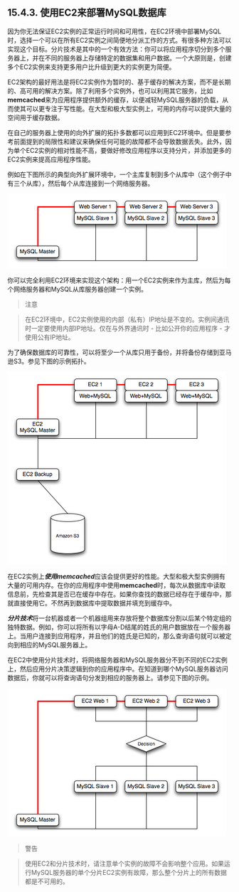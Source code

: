## 15.4.3. 使用EC2来部署MySQL数据库

因为你无法保证EC2实例的正常运行时间和可用性，在EC2环境中部署MySQL时，选择一个可以在所有EC2实例之间简便地分派工作的方式。有很多种方法可以实现这个目标。分片技术是其中的一个有效方法：你可以将应用程序切分到多个服务器上，并在不同的服务器上存储特定的数据集和用户数据。一个大原则是，创建多个EC2实例来支持更多用户比升级到更大的实例更为简便。

EC2架构的最好用法是将EC2实例作为暂时的、基于缓存的解决方案，而不是长期的、高可用的解决方案。除了利用多个实例外，也可以利用其它服务，比如**memcached**来为应用程序提供额外的缓存，以便减轻MySQL服务器的负载，从而使其可以更专注于写性能。在大型和极大型实例上，可用的内存可以提供大量的空间用于缓存数据。

在自己的服务器上使用的向外扩展的拓扑多数都可以应用到EC2环境中。但是要参考前面提到的局限性和建议来确保任何可能的故障都不会导致数据丢失。此外，因为单个EC2实例的相对性能不高，要做好修改应用程序以支持分片，并添加更多的EC2实例来提高应用程序性能。

例如在下图所示的典型向外扩展环境中，一个主库复制到多个从库中（这个例子中有三个从库），然后每个从库连接到一个网络服务器。

![](../images/Figure_15_4.01_Typical_Standard_Scale_out_Structure.png)

你可以完全利用EC2环境来实现这个架构：用一个EC2实例来作为主库，然后为每个网络服务器和MySQL从库服务器创建一个实例。

> 注意

> 在EC2环境中，EC2实例使用的内部（私有）IP地址是不变的。实例间通讯时一定要使用内部IP地址。仅在与外界通讯时 - 比如公开你的应用程序 - 才使用公有IP地址。

为了确保数据库的可靠性，可以将至少一个从库只用于备份，并将备份存储到亚马逊S3。参见下图的示例拓扑。

![](../images/Figure_15_4.02_Typical_Standard_Scale_out_Structure_with_Backup_using_EC2.png)

在EC2实例上***使用memcached***应该会提供更好的性能。大型和极大型实例拥有大量的可用内存。在你的应用程序中使用**memcached**时，每次从数据库中读取信息前，先检查其是否已在缓存中存在。如果你查找的数据已经存在于缓存中，那就直接使用它。不然再到数据库中提取数据并填充到缓存中。

***分片技术***将一台机器或者一个机器组用来存放将整个数据库分割以后某个特定组的独特数据。例如，你可以将所有以字母A-D结尾的姓氏的用户数据放在一个服务器上。当用户连接到应用程序，并且他们的姓氏是已知的，那么查询语句就可以被定向到相应的MySQL服务器上。

在EC2中使用分片技术时，将网络服务器和MySQL服务器分不到不同的EC2实例上，然后应用分片决策逻辑到你的应用程序中。在知道到哪个MySQL服务器访问数据后，你就可以将查询语句分发到相应的服务器上。请参见下图的示例。

![](../images/Figure_15_4.03.Using_Sharding_in_EC2_to_Spread_the_Load.png)


> 警告

> 使用EC2和分片技术时，请注意单个实例的故障不会影响整个应用。如果运行MySQL服务器的单个分片EC2实例有故障，那么整个分片上的所有数据都是不可用的。